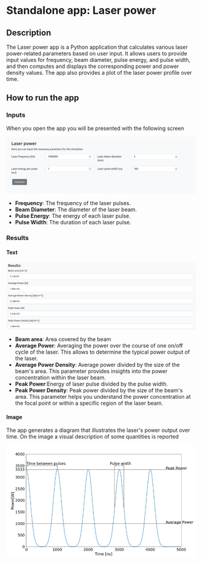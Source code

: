 # Standalone app: Laser power

## Description

The Laser power app is a Python application that calculates various laser power-related parameters based on user input. It allows users to provide input values for frequency, beam diameter, pulse energy, and pulse width, and then computes and displays the corresponding power and power density values. The app also provides a plot of the laser power profile over time.

## How to run the app

### Inputs

When you open the app you will be presented with the following screen

![laser_app|200x100](../_static/img/ucs/standalone_apps/laser_inputs.png)

- **Frequency**: The frequency of the laser pulses.
- **Beam Diameter**: The diameter of the laser beam.
- **Pulse Energy**: The energy of each laser pulse.
- **Pulse Width**: The duration of each laser pulse.

### Results

#### Text

![laser_app|200x100](../_static/img/ucs/standalone_apps/text_outputs.png)

- **Beam area**: Area covered by the beam
- **Average Power**: Averaging the power over the course of one on/off cycle of the laser. This allows to determine the typical power output of the laser.
- **Average Power Density**: Average power divided by the size of the beam's area. This parameter provides insights into the power concentration within the laser beam.
- **Peak Power**:Energy of laser pulse divided by the pulse width.
- **Peak Power Density**: Peak power divided by the size of the beam's area. This parameter helps you understand the power concentration at the focal point or within a specific region of the laser beam.

#### Image

The app generates a diagram that illustrates the laser's power output over time. On the image a visual description of some quantities is reported

![laser_app|200x100](../_static/img/ucs/standalone_apps/image_output.png)
